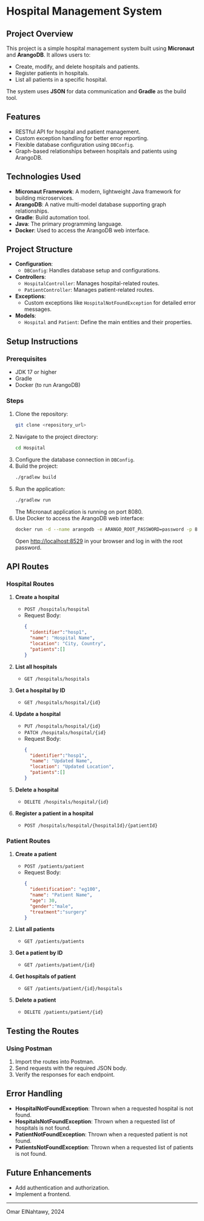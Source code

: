 # Hospital Management System

## Project Overview

This project is a simple hospital management system built using **Micronaut** and **ArangoDB**. It allows users to:

- Create, modify, and delete hospitals and patients.
- Register patients in hospitals.
- List all patients in a specific hospital.

The system uses **JSON** for data communication and **Gradle** as the build tool.

## Features

- RESTful API for hospital and patient management.
- Custom exception handling for better error reporting.
- Flexible database configuration using `DBConfig`.
- Graph-based relationships between hospitals and patients using ArangoDB.

## Technologies Used

- **Micronaut Framework**: A modern, lightweight Java framework for building microservices.
- **ArangoDB**: A native multi-model database supporting graph relationships.
- **Gradle**: Build automation tool.
- **Java**: The primary programming language.
- **Docker**: Used to access the ArangoDB web interface.

## Project Structure

- **Configuration**:
    - `DBConfig`: Handles database setup and configurations.
- **Controllers**:
    - `HospitalController`: Manages hospital-related routes.
    - `PatientController`: Manages patient-related routes.
- **Exceptions**:
    - Custom exceptions like `HospitalNotFoundException` for detailed error messages.
- **Models**:
    - `Hospital` and `Patient`: Define the main entities and their properties.

## Setup Instructions

### Prerequisites

- JDK 17 or higher
- Gradle
- Docker (to run ArangoDB)

### Steps

1. Clone the repository:
   ```bash
   git clone <repository_url>
   ```
2. Navigate to the project directory:
   ```bash
   cd Hospital
   ```
3. Configure the database connection in `DBConfig`.
4. Build the project:
   ```bash
   ./gradlew build
   ```
5. Run the application:
   ```bash
   ./gradlew run
   ```
   The Micronaut application is running on port 8080.
6. Use Docker to access the ArangoDB web interface:
   ```bash
   docker run -d --name arangodb -e ARANGO_ROOT_PASSWORD=password -p 8529:8529 arangodb
   ```
   Open [http://localhost:8529](http://localhost:8529) in your browser and log in with the root password.

## API Routes

### Hospital Routes

1. **Create a hospital**

    - `POST /hospitals/hospital`
    - Request Body:
      ```json
      {
        "identifier":"hosp1",
        "name": "Hospital Name",
        "location": "City, Country",
        "patients":[]
      }
      ```

2. **List all hospitals**

    - `GET /hospitals/hospitals`

3. **Get a hospital by ID**

    - `GET /hospitals/hospital/{id}`

4. **Update a hospital**

    - `PUT /hospitals/hospital/{id}`
    - `PATCH /hospitals/hospital/{id}`
    - Request Body:
      ```json
      {
        "identifier":"hosp1",
        "name": "Updated Name",
        "location": "Updated Location",
        "patients":[]
      }
      ```

5. **Delete a hospital**

    - `DELETE /hospitals/hospital/{id}`
6. **Register a patient in a hospital**

    - `POST /hospitals/hospital/{hospitalId}/{patientId}`

### Patient Routes

1. **Create a patient**

    - `POST /patients/patient`
    - Request Body:
      ```json
      {
        "identification": "eg100",
        "name": "Patient Name",
        "age": 30,
        "gender":"male",
        "treatment":"surgery"
      }
      ```

2. **List all patients**

    - `GET /patients/patients`

3. **Get a patient by ID**

    - `GET /patients/patient/{id}`

4. **Get hospitals of patient**

    - `GET /patients/patient/{id}/hospitals`

    
5. **Delete a patient**

    - `DELETE /patients/patient/{id}`

## Testing the Routes

### Using Postman

1. Import the routes into Postman.
2. Send requests with the required JSON body.
3. Verify the responses for each endpoint.

## Error Handling

- **HospitalNotFoundException**: Thrown when a requested hospital is not found.
- **HospitalsNotFoundException**: Thrown when a requested list of hospitals is not found.
- **PatientNotFoundException**: Thrown when a requested patient is not found.
- **PatientsNotFoundException**: Thrown when a requested list of patients is not found.



## Future Enhancements

- Add authentication and authorization.
- Implement a frontend.



---

Omar ElNahtawy, 2024

